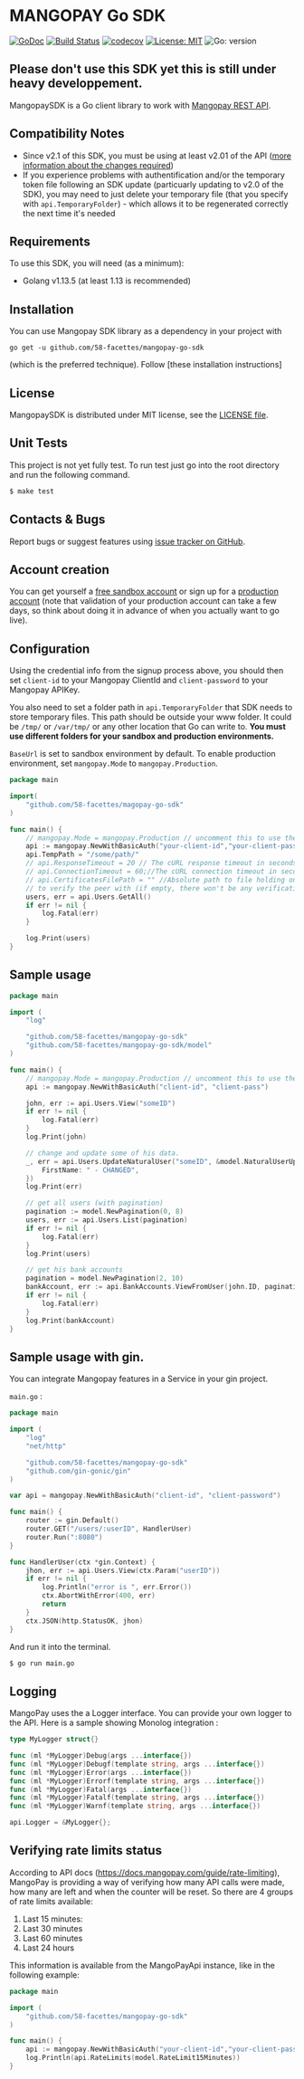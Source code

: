 # MANGOPAY Go SDK

[![GoDoc](http://img.shields.io/badge/godoc-reference-blue.svg)](http://godoc.org/github.com/58-facettes/mangopay-go-sdk)
[![Build Status](https://travis-ci.org/58-facettes/mangopay-go-sdk.svg?branch=master)](https://travis-ci.org/58-facettes/mangopay-go-sdk)
[![codecov](https://codecov.io/gh/58-facettes/mangopay-go-sdk/branch/master/graph/badge.svg)](https://codecov.io/gh/58-facettes/mangopay-go-sdk)
[![License: MIT](https://img.shields.io/badge/License-MIT-yellow.svg)](https://opensource.org/licenses/MIT)
![Go: version](https://img.shields.io/github/go-mod/go-version/58-facettes/mangopay-go-sdk)

## Please don't use this SDK yet this is still under heavy developpement.

MangopaySDK is a Go client library to work with [Mangopay REST API](http://docs.mangopay.com/api-references/).

## Compatibility Notes

* Since v2.1 of this SDK, you must be using at least v2.01 of the API
([more information about the changes required](https://docs.mangopay.com/api-v2-01-overview/))
* If you experience problems with authentification and/or the temporary token file following an SDK update
(particuarly updating to v2.0 of the SDK), you may need to just delete your temporary file
(that you specify with `api.TemporaryFolder`) - which allows it to be regenerated correctly the next time it's needed

## Requirements

To use this SDK, you will need (as a minimum):

* Golang v1.13.5 (at least 1.13 is recommended)

## Installation

You can use Mangopay SDK library as a dependency in your project with 

`go get -u github.com/58-facettes/mangopay-go-sdk`

(which is the preferred technique). Follow [these installation instructions]

## License

MangopaySDK is distributed under MIT license,
see the [LICENSE file](https://github.com/58-facettes/mangopay-go-sdk/blob/master/LICENSE).

## Unit Tests

This project is not yet fully test.
To run test just go into the root directory and run the following command.

```sh
$ make test
```

## Contacts & Bugs

Report bugs or suggest features using
[issue tracker on GitHub](https://github.com/58-facettes/mangopay-go-sdk/issues).


## Account creation

You can get yourself a [free sandbox account](https://www.mangopay.com/signup/create-sandbox/)
or sign up for a [production account](https://www.mangopay.com/signup/production-account/)
(note that validation of your production account can take a few days,
so think about doing it in advance of when you actually want to go live).

## Configuration

Using the credential info from the signup process above, you should then set `client-id`
to your Mangopay ClientId and `client-password` to your Mangopay APIKey.

You also need to set a folder path in `api.TemporaryFolder` that SDK needs 
to store temporary files. This path should be outside your www folder.
It could be `/tmp/` or `/var/tmp/` or any other location that Go can write to. 
**You must use different folders for your sandbox and production environments.**

`BaseUrl` is set to sandbox environment by default. To enable production
environment, set `mangopay.Mode` to `mangopay.Production`.

```go
package main

import(
    "github.com/58-facettes/magopay-go-sdk"
)

func main() {
    // mangopay.Mode = mangopay.Production // uncomment this to use the production environment
    api := mangopay.NewWithBasicAuth("your-client-id","your-client-password")
    api.TempPath = "/some/path/"
    // api.ResponseTimeout = 20 // The cURL response timeout in seconds (its 30 by default)
    // api.ConnectionTimeout = 60;//The cURL connection timeout in seconds (its 80 by default)
    // api.CertificatesFilePath = "" //Absolute path to file holding one or more certificates
    // to verify the peer with (if empty, there won't be any verification of the peer's certificate).
    users, err = api.Users.GetAll()
    if err != nil {
        log.Fatal(err)
    }

    log.Print(users)
}
```

## Sample usage

```go
package main

import (
	"log"

	"github.com/58-facettes/mangopay-go-sdk"
	"github.com/58-facettes/mangopay-go-sdk/model"
)

func main() {
	// mangopay.Mode = mangopay.Production // uncomment this to use the production environment.
	api := mangopay.NewWithBasicAuth("client-id", "client-pass")

	john, err := api.Users.View("someID")
	if err != nil {
		log.Fatal(err)
	}
	log.Print(john)

	// change and update some of his data.
	_, err = api.Users.UpdateNaturalUser("someID", &model.NaturalUserUpdate{
		FirstName: " - CHANGED",
	})
	log.Print(err)

	// get all users (with pagination)
	pagination := model.NewPagination(0, 8)
	users, err := api.Users.List(pagination)
	if err != nil {
		log.Fatal(err)
	}
	log.Print(users)

	// get his bank accounts
	pagination = model.NewPagination(2, 10)
	bankAccount, err := api.BankAccounts.ViewFromUser(john.ID, pagination)
	if err != nil {
		log.Fatal(err)
	}
	log.Print(bankAccount)
}
```

## Sample usage with gin.

You can integrate Mangopay features in a Service in your gin project.

`main.go` :

```go
package main

import (
	"log"
	"net/http"

	"github.com/58-facettes/mangopay-go-sdk"
	"github.com/gin-gonic/gin"
)

var api = mangopay.NewWithBasicAuth("client-id", "client-password")

func main() {
	router := gin.Default()
	router.GET("/users/:userID", HandlerUser)
	router.Run(":8080")
}

func HandlerUser(ctx *gin.Context) {
	jhon, err := api.Users.View(ctx.Param("userID"))
	if err != nil {
		log.Println("error is ", err.Error())
		ctx.AbortWithError(400, err)
		return
	}
	ctx.JSON(http.StatusOK, jhon)
}
```

And run it into the terminal.

```sh
$ go run main.go
```

## Logging

MangoPay uses the a Logger interface. You can provide your own logger to the API.
Here is a sample showing Monolog integration :

```go
type MyLogger struct{}

func (ml *MyLogger)Debug(args ...interface{})
func (ml *MyLogger)Debugf(template string, args ...interface{})
func (ml *MyLogger)Error(args ...interface{})
func (ml *MyLogger)Errorf(template string, args ...interface{})
func (ml *MyLogger)Fatal(args ...interface{})
func (ml *MyLogger)Fatalf(template string, args ...interface{})
func (ml *MyLogger)Warnf(template string, args ...interface{})

api.Logger = &MyLogger{};
```

## Verifying rate limits status

According to API docs (https://docs.mangopay.com/guide/rate-limiting), MangoPay is providing a way of 
verifying how many API calls were made, how many are left and when the counter will be reset. 
So there are 4 groups of rate limits available:
1. Last 15 minutes:
2. Last 30 minutes
3. Last 60 minutes
4. Last 24 hours

This information is available from the MangoPayApi instance, like in the following example:
```go
package main

import (
    "github.com/58-facettes/mangopay-go-sdk"
)

func main() {
    api := mangopay.NewWithBasicAuth("your-client-id","your-client-password")
    log.Println(api.RateLimits(model.RateLimit15Minutes))
}
```
